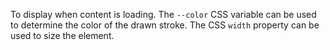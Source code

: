 To display when content is loading. The `--color` CSS variable can be used to determine the color of the drawn stroke. The CSS `width` property can be used to size the element.